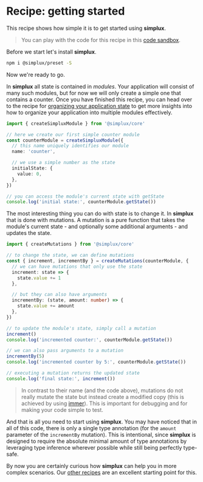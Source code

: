 # Recipe: getting started

This recipe shows how simple it is to get started using **simplux**.

> You can play with the code for this recipe in this [code sandbox](https://codesandbox.io/s/github/MrWolfZ/simplux/tree/master/recipes/basics/getting-started).

Before we start let's install **simplux**.

```sh
npm i @simplux/preset -S
```

Now we're ready to go.

In **simplux** all state is contained in _modules_. Your application will consist of many such modules, but for now we will only create a simple one that contains a counter. Once you have finished this recipe, you can head over to the recipe for [organizing your application state](../../advanced/organizing-application-state#readme) to get more insights into how to organize your application into multiple modules effectively.

```ts
import { createSimpluxModule } from '@simplux/core'

// here we create our first simple counter module
const counterModule = createSimpluxModule({
  // this name uniquely identifies our module
  name: 'counter',

  // we use a simple number as the state
  initialState: {
    value: 0,
  },
})

// you can access the module's current state with getState
console.log('initial state:', counterModule.getState())
```

The most interesting thing you can do with state is to change it. In **simplux** that is done with mutations. A mutation is a pure function that takes the module's current state - and optionally some additional arguments - and updates the state.

```ts
import { createMutations } from '@simplux/core'

// to change the state, we can define mutations
const { increment, incrementBy } = createMutations(counterModule, {
  // we can have mutations that only use the state
  increment: state => {
    state.value += 1
  },

  // but they can also have arguments
  incrementBy: (state, amount: number) => {
    state.value += amount
  },
})

// to update the module's state, simply call a mutation
increment()
console.log('incremented counter:', counterModule.getState())

// we can also pass arguments to a mutation
incrementBy(5)
console.log('incremented counter by 5:', counterModule.getState())

// executing a mutation returns the updated state
console.log('final state:', increment())
```

> In contrast to their name (and the code above), mutations do not really mutate the state but instead create a modified copy (this is achieved by using [immer](https://github.com/immerjs/immer)). This is important for debugging and for making your code simple to test.

And that is all you need to start using **simplux**. You may have noticed that in all of this code, there is only a single type annotation (for the `amount` parameter of the `incrementBy` mutation). This is intentional, since **simplux** is designed to require the absolute minimal amount of type annotations by leveraging type inference wherever possible while still being perfectly type-safe.

By now you are certainly curious how **simplux** can help you in more complex scenarios. Our [other recipes](../../../../..#recipes) are an excellent starting point for this.
